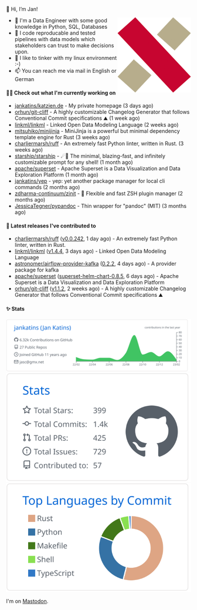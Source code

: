 👋 Hi, I’m Jan!

<img align="right" src="https://raw.githubusercontent.com/kreuzwerkerbot/kreuzwerkerbot/master/assets/xw.png" width="200">

- 🌱 I'm a Data Engineer with some good knowledge in Python, SQL, Databases
- 💪 I code reproducable and tested pipelines with data models which stakeholders can trust to make decisions upon.
- 💞️ I like to tinker with my linux environment :-)
- 📫 You can reach me via mail in English or German

#### 👩‍💻 Check out what I'm currently working on

- [jankatins/katzien.de](https://github.com/jankatins/katzien.de) - My private homepage (3 days ago)
- [orhun/git-cliff](https://github.com/orhun/git-cliff) - A highly customizable Changelog Generator that follows Conventional Commit specifications ⛰️  (1 week ago)
- [linkml/linkml](https://github.com/linkml/linkml) - Linked Open Data Modeling Language (2 weeks ago)
- [mitsuhiko/minijinja](https://github.com/mitsuhiko/minijinja) - MiniJinja is a powerful but minimal dependency template engine for Rust (3 weeks ago)
- [charliermarsh/ruff](https://github.com/charliermarsh/ruff) - An extremely fast Python linter, written in Rust. (3 weeks ago)
- [starship/starship](https://github.com/starship/starship) - ☄🌌️  The minimal, blazing-fast, and infinitely customizable prompt for any shell! (1 month ago)
- [apache/superset](https://github.com/apache/superset) - Apache Superset is a Data Visualization and Data Exploration Platform (1 month ago)
- [jankatins/yep](https://github.com/jankatins/yep) - yep: yet another package manager for local cli commands (2 months ago)
- [zdharma-continuum/zinit](https://github.com/zdharma-continuum/zinit) - 🌻 Flexible and fast ZSH plugin manager (2 months ago)
- [JessicaTegner/pypandoc](https://github.com/JessicaTegner/pypandoc) - Thin wrapper for &#34;pandoc&#34; (MIT) (3 months ago)

#### 🔭 Latest releases I've contributed to

- [charliermarsh/ruff](https://github.com/charliermarsh/ruff) ([v0.0.242](https://github.com/charliermarsh/ruff/releases/tag/v0.0.242), 1 day ago) - An extremely fast Python linter, written in Rust.
- [linkml/linkml](https://github.com/linkml/linkml) ([v1.4.4](https://github.com/linkml/linkml/releases/tag/v1.4.4), 3 days ago) - Linked Open Data Modeling Language
- [astronomer/airflow-provider-kafka](https://github.com/astronomer/airflow-provider-kafka) ([0.2.2](https://github.com/astronomer/airflow-provider-kafka/releases/tag/0.2.2), 4 days ago) - A provider package for kafka
- [apache/superset](https://github.com/apache/superset) ([superset-helm-chart-0.8.5](https://github.com/apache/superset/releases/tag/superset-helm-chart-0.8.5), 6 days ago) - Apache Superset is a Data Visualization and Data Exploration Platform
- [orhun/git-cliff](https://github.com/orhun/git-cliff) ([v1.1.2](https://github.com/orhun/git-cliff/releases/tag/v1.1.2), 2 weeks ago) - A highly customizable Changelog Generator that follows Conventional Commit specifications ⛰️ 


#### ✨ Stats

  [![](https://raw.githubusercontent.com/jankatins/jankatins/master/profile-summary-card-output/github/0-profile-details.svg)](https://github.com/vn7n24fzkq/github-profile-summary-cards)
  [![](https://raw.githubusercontent.com/jankatins/jankatins/master/profile-summary-card-output/github/3-stats.svg)](https://github.com/vn7n24fzkq/github-profile-summary-cards)
  [![](https://raw.githubusercontent.com/jankatins/jankatins/master/profile-summary-card-output/github/2-most-commit-language.svg)](https://github.com/vn7n24fzkq/github-profile-summary-cards)

I'm on <a rel="me" href="https://fosstodon.org/@jankatins">Mastodon</a>.
